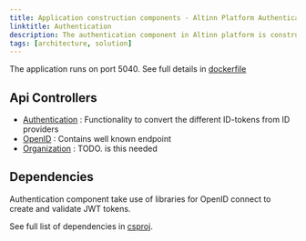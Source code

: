 ```yaml
---
title: Application construction components - Altinn Platform Authentication
linktitle: Authentication
description: The authentication component in Altinn platform is constructed as an asp.net core web API application deployed as a docker container to a Kubernetes cluster.
tags: [architecture, solution]
---
```


The application runs on port 5040.
See full details in [dockerfile](https://github.com/Altinn/altinn-studio/blob/master/src/Altinn.Platform/Altinn.Platform.Authentication/Authentication/Dockerfile)

## Api Controllers

- [Authentication](https://github.com/Altinn/altinn-studio/tree/master/src/Altinn.Platform/Altinn.Platform.Authentication/Authentication/Controllers) : Functionality to convert the different ID-tokens from ID providers
- [OpenID](https://github.com/Altinn/altinn-studio/blob/master/src/Altinn.Platform/Altinn.Platform.Authentication/Authentication/Controllers/OpenIdController.cs) :  Contains well known endpoint
- [Organization](https://github.com/Altinn/altinn-studio/blob/master/src/Altinn.Platform/Altinn.Platform.Authentication/Authentication/Controllers/OrganisationController.cs) : TODO. is this needed

## Dependencies
Authentication component take use of libraries for OpenID connect to create and validate JWT tokens.

See full list of dependencies in
[csproj](https://github.com/Altinn/altinn-studio/blob/master/src/Altinn.Platform/Altinn.Platform.Authentication/Authentication/Altinn.Platform.Authentication.csproj).